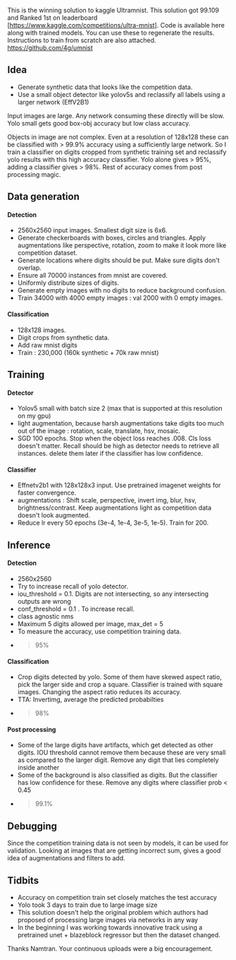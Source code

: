 This is the winning solution to kaggle Ultramnist. This solution got 99.109 and Ranked 1st on leaderboard [https://www.kaggle.com/competitions/ultra-mnist]. 
Code is available here along with trained models. You can use these to regenerate the results. Instructions to train from scratch are also attached.  https://github.com/4g/umnist

## Idea
- Generate synthetic data that looks like the competition data. 
- Use a small object detector like yolov5s and reclassify all labels using a larger network (EffV2B1)

Input images are large. Any network consuming these directly will be slow. Yolo small gets good box-obj accuracy but low class accuracy. 

Objects in image are not complex. Even at a resolution of 128x128 these can be classified with > 99.9% accuracy using a sufficiently large network. So I train a classifier on digits cropped from synthetic training set and reclassify yolo results with this high accuracy classifier. Yolo alone gives > 95%, adding a classifier gives > 98%. Rest of accuracy comes from post processing magic.  

## Data generation
#### Detection
- 2560x2560 input images. Smallest digit size is 6x6. 
- Generate checkerboards with boxes, circles and triangles. Apply augmentations like perspective, rotation, zoom to make it look more like competition dataset. 
- Generate locations where digits should be put. Make sure digits don't overlap. 
- Ensure all 70000 instances from mnist are covered. 
- Uniformly distribute sizes of digits. 
- Generate empty images with no digits to reduce background confusion. 
- Train 34000 with 4000 empty images : val 2000 with 0 empty images.  

#### Classification
- 128x128 images. 
- Digit crops from synthetic data. 
- Add raw mnist digits 
- Train : 230,000 (160k synthetic + 70k raw mnist)

## Training
#### Detector
- Yolov5 small with batch size 2 (max that is supported at this resolution on my gpu)
- light augmentation, because harsh augmentations take digits too much out of the image : rotation, scale, translate, hsv, mosaic. 
- SGD 100 epochs. Stop when the object loss reaches .008. Cls loss doesn't matter. Recall should be high as detector needs to retrieve all instances. delete them later if the classifier has low confidence. 

#### Classifier
- Effnetv2b1 with 128x128x3 input. Use pretrained imagenet weights for faster convergence. 
- augmentations : Shift scale, perspective, invert img, blur, hsv, brightness/contrast. Keep augmentations light as competition data doesn't look augmented. 
- Reduce lr every 50 epochs (3e-4, 1e-4, 3e-5, 1e-5). Train for 200. 

## Inference 
#### Detection
- 2560x2560
- Try to increase recall of yolo detector. 
- iou_threshold = 0.1. Digits are not intersecting, so any intersecting outputs are wrong 
- conf_threshold = 0.1 . To increase recall. 
- class agnostic nms
- Maximum 5 digits allowed per image, max_det = 5
- To measure the accuracy, use competition training data. 
- > 95%

#### Classification
- Crop digits detected by yolo. Some of them have skewed aspect ratio, pick the larger side and crop a square. Classifier is trained with square images. Changing the aspect ratio reduces its accuracy. 
- TTA: Invertimg, average the predicted probabilties
- > 98%

#### Post processing
- Some of the large digits have artifacts, which get detected as other digits. IOU threshold cannot remove them because these are very small as compared to the larger digit. Remove any digit that lies completely inside another
- Some of the background is also classified as digits. But the classifier has low confidence for these. Remove any digits where classifier prob < 0.45
- > 99.1% 

## Debugging
Since the competition training data is not seen by models, it can be used for validation.  Looking at images that are getting incorrect sum, gives a good idea of augmentations and filters to add.  

## Tidbits
- Accuracy on competition train set closely matches the test accuracy
- Yolo took 3 days to train due to large image size
- This solution doesn't help the original problem which authors had proposed of processing large images via networks in any way
- In the beginning I was working towards innovative track using a pretrained unet + blazeblock regressor but then the dataset changed.

 Thanks Namtran. Your continuous uploads were a big encouragement. 
